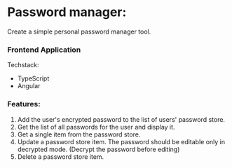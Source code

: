 # Password manager:

Create a simple personal password manager tool.
### Frontend Application
Techstack:
- TypeScript
- Angular

### Features:
1. Add the user's encrypted password to the list of users' password store.
2. Get the list of all passwords for the user and display it.
3. Get a single item from the password store.
4. Update a password store item. The password should be editable only in decrypted mode. (Decrypt the password before editing)
5. Delete a password store item.


